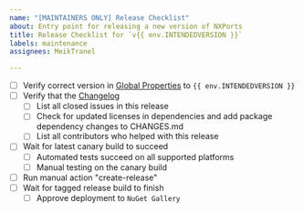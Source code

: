 ```yaml
---
name: "[MAINTAINERS ONLY] Release Checklist"
about: Entry point for releasing a new version of NXPorts
title: Release Checklist for `v{{ env.INTENDEDVERSION }}`
labels: maintenance
assignees: MeikTranel

---
```


- [ ] Verify correct version in [Global Properties](https://github.com/MeikTranel/NXPorts/blob/master/Directory.Build.props) to `{{ env.INTENDEDVERSION }}`
- [ ] Verify that the [Changelog](https://github.com/MeikTranel/NXPorts/blob/master/CHANGES.MD)
  - [ ] List all closed issues in this release
  - [ ] Check for updated licenses in dependencies and add package dependency changes to CHANGES.md
  - [ ] List all contributors who helped with this release
- [ ] Wait for latest canary build to succeed
  - [ ] Automated tests succeed on all supported platforms
  - [ ] Manual testing on the canary build
- [ ] Run manual action "create-release"
- [ ] Wait for tagged release build to finish
  - [ ] Approve deployment to `NuGet Gallery`
